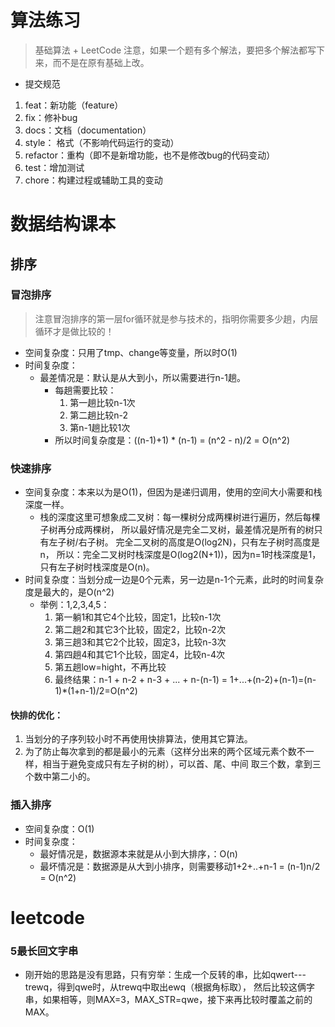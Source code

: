 # 算法练习

>基础算法 + LeetCode
>注意，如果一个题有多个解法，要把多个解法都写下来，而不是在原有基础上改。

* 提交规范
1. feat：新功能（feature）
2. fix：修补bug
3. docs：文档（documentation）
4. style： 格式（不影响代码运行的变动）
5. refactor：重构（即不是新增功能，也不是修改bug的代码变动）
6. test：增加测试
7. chore：构建过程或辅助工具的变动
# 数据结构课本
## 排序
### 冒泡排序
>注意冒泡排序的第一层for循环就是参与技术的，指明你需要多少趟，内层循环才是做比较的！
* 空间复杂度：只用了tmp、change等变量，所以时O(1)
* 时间复杂度：
    * 最差情况是：默认是从大到小，所以需要进行n-1趟。
        * 每趟需要比较：
            1. 第一趟比较n-1次
            2. 第二趟比较n-2
            3. 第n-1趟比较1次
        * 所以时间复杂度是：((n-1)+1) * (n-1) = (n^2 - n)/2 = O(n^2)
    
### 快速排序
* 空间复杂度：本来以为是O(1)，但因为是递归调用，使用的空间大小需要和栈深度一样。
    * 栈的深度这里可想象成二叉树：每一棵树分成两棵树进行遍历，然后每棵子树再分成两棵树，
    所以最好情况是完全二叉树，最差情况是所有的树只有左子树/右子树。
    完全二叉树的高度是O(log2N)，只有左子树时高度是n，
    所以：完全二叉树时栈深度是O(log2(N+1))，因为n=1时栈深度是1，只有左子树时栈深度是O(n)。
* 时间复杂度：当划分成一边是0个元素，另一边是n-1个元素，此时的时间复杂度是最大的，是O(n^2)
    * 举例：1,2,3,4,5：
        1. 第一躺1和其它4个比较，固定1，比较n-1次
        2. 第二趟2和其它3个比较，固定2，比较n-2次
        3. 第三趟3和其它2个比较，固定3，比较n-3次
        4. 第四趟4和其它1个比较，固定4，比较n-4次
        5. 第五趟low=hight，不再比较
        6. 最终结果：n-1 + n-2 + n-3 + ... + n-(n-1) = 1+...+(n-2)+(n-1)=(n-1)*(1+n-1)/2=O(n^2)

#### 快排的优化：
1. 当划分的子序列较小时不再使用快排算法，使用其它算法。
2. 为了防止每次拿到的都是最小的元素（这样分出来的两个区域元素个数不一样，相当于避免变成只有左子树的树），可以首、尾、中间
取三个数，拿到三个数中第二小的。

### 插入排序
* 空间复杂度：O(1)
* 时间复杂度：
    * 最好情况是，数据源本来就是从小到大排序，：O(n)
    * 最坏情况是：数据源是从大到小排序，则需要移动1+2+..+n-1 = (n-1)n/2 = O(n^2)
    
# leetcode

### 5最长回文字串
* 刚开始的思路是没有思路，只有穷举：生成一个反转的串，比如qwert---trewq，得到qwe时，从trewq中取出ewq（根据角标取），
然后比较这俩字串，如果相等，则MAX=3，MAX_STR=qwe，接下来再比较时覆盖之前的MAX。
